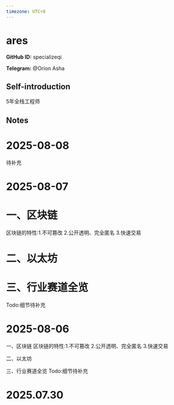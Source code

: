```yaml
---
timezone: UTC+8
---
```


# ares

**GitHub ID:** specializeqi

**Telegram:** @Orion Asha

## Self-introduction

5年全栈工程师

## Notes

<!-- Content_START -->
# 2025-08-08

待补充

# 2025-08-07

# 一、区块链
区块链的特性:1.不可篡改 2.公开透明、完全匿名 3.快速交易

# 二、以太坊


# 三、行业赛道全览
Todo:细节待补充

# 2025-08-06

一、区块链
区块链的特性:1.不可篡改 2.公开透明、完全匿名 3.快速交易

二、以太坊


三、行业赛道全览
Todo:细节待补充

# 2025.07.30


<!-- Content_END -->
